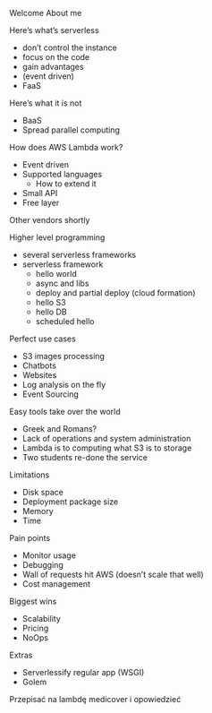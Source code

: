 Welcome
About me

Here’s what’s serverless
* don’t control the instance
* focus on the code
* gain advantages
* (event driven)
* FaaS

Here’s what it is not
* BaaS
* Spread parallel computing

How does AWS Lambda work?
* Event driven
* Supported languages
    * How to extend it
* Small API
* Free layer

Other vendors shortly

Higher level programming
* several serverless frameworks
* serverless framework
    * hello world
    * async and libs
    * deploy and partial deploy (cloud formation)
    * hello S3
    * hello DB
    * scheduled hello

Perfect use cases
* S3 images processing
* Chatbots
* Websites
* Log analysis on the fly
* Event Sourcing

Easy tools take over the world
* Greek and Romans?
* Lack of operations and system administration
* Lambda is to computing what S3 is to storage
* Two students re-done the service

Limitations
* Disk space
* Deployment package size
* Memory
* Time

Pain points
* Monitor usage
* Debugging
* Wall of requests hit AWS (doesn’t scale that well)
* Cost management

Biggest wins
* Scalability
* Pricing
* NoOps

Extras
* Serverlessify regular app (WSGI)
* Golem

Przepisać na lambdę medicover i opowiedzieć

